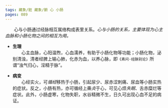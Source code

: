 ```yaml
---
tags: 藏象/脏 藏象/腑 心 小肠
pages: 089
---
```

&emsp;&emsp;心与小肠通过经脉相互属络构成表里关系。<dfn>心与小肠的关系，主要体现为心主血脉和小肠化物之间的相互为用。</dfn>

+ **生理**<br>
	&emsp;&emsp;心主血脉，心阳温煦，心血濡养，有助于小肠化物等功能；小肠化物，泌别清浊，清者经脾上输心肺，化赤为血，以养心脉，即`《素问·经脉别论》`所谓“浊气归心，淫精于脉”。

- **病变**<br>
	&emsp;&emsp;心经实火，可<dfn>循经</dfn>移热于小肠，引起尿少、尿赤涩刺痛、尿血等小肠实热的症状。反之，小肠有热，亦可循经上~~熏~~<dfn>炎</dfn>于心，可见心烦<dfn>失眠</dfn>、舌赤糜烂等症状。此外，小肠虚寒，化物失职，水谷精微不生，日久可出现心血不足的病证。